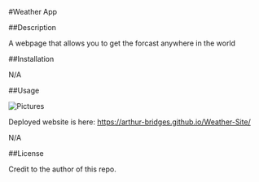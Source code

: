 #Weather App

##Description

A webpage that allows you to get the forcast anywhere in the world

##Installation

N/A

##Usage

![Pictures](<Screenshot 2023-10-03 at 3.50.56 AM-1.png>)

Deployed website is here: https://arthur-bridges.github.io/Weather-Site/


N/A

##License 

Credit to the author of this repo.
